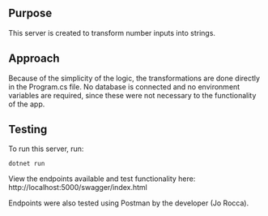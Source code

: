 ## Purpose
This server is created to transform number inputs into strings.

## Approach
Because of the simplicity of the logic, the transformations are done directly in the Program.cs file. No database is connected and no environment variables are required, since these were not necessary to the functionality of the app.

## Testing
To run this server, run:

```
dotnet run
```

View the endpoints available and test functionality here:
http://localhost:5000/swagger/index.html

Endpoints were also tested using Postman by the developer (Jo Rocca).